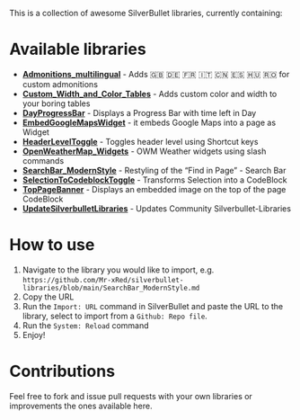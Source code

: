 
  This is a collection of awesome SilverBullet libraries, currently containing:

# Available libraries
* [**Admonitions_multilingual**](https://github.com/Mr-xRed/silverbullet-libraries/blob/main/Admonitions_multilingual.md) - Adds 🇬🇧 🇩🇪 🇫🇷 🇮🇹 🇨🇳 🇪🇸 🇭🇺 🇷🇴 for custom admonitions 
* [**Custom_Width_and_Color_Tables**](https://github.com/Mr-xRed/silverbullet-libraries/blob/main/Custom_Width_and_Color_Tables.md) - Adds custom color and width to your boring tables
* [**DayProgressBar**](https://github.com/Mr-xRed/silverbullet-libraries/blob/main/DayProgressBar.md) - Displays a Progress Bar with time left in Day
* [**EmbedGoogleMapsWidget**](https://github.com/Mr-xRed/silverbullet-libraries/blob/main/EmbedGoogleMapsWidget.md) - it embeds Google Maps into a page as Widget
* [**HeaderLevelToggle**](https://github.com/Mr-xRed/silverbullet-libraries/blob/main/HeaderLevelToggle.md) - Toggles header level using Shortcut keys
* [**OpenWeatherMap_Widgets**](https://github.com/Mr-xRed/silverbullet-libraries/blob/main/OpenWeatherMap_Widgets.md) - OWM Weather widgets using slash commands
* [**SearchBar_ModernStyle**](https://github.com/Mr-xRed/silverbullet-libraries/blob/main/SearchBar_ModernStyle.md) - Restyling of the “Find in Page” - Search Bar
* [**SelectionToCodeblockToggle**](https://github.com/Mr-xRed/silverbullet-libraries/blob/main/SelectionToCodeblockToggle.md) - Transforms Selection into a CodeBlock
* [**TopPageBanner**](https://github.com/Mr-xRed/silverbullet-libraries/blob/main/TopPageBanner.md) - Displays an embedded image on the top of the page
CodeBlock
* [**UpdateSilverbulletLibraries**](https://github.com/Mr-xRed/silverbullet-libraries/blob/main/UpdateSilverbulletLibraries.md) - Updates Community Silverbullet-Libraries


# How to use
1. Navigate to the library you would like to import, e.g. `https://github.com/Mr-xRed/silverbullet-libraries/blob/main/SearchBar_ModernStyle.md`
2. Copy the URL
3. Run the `Import: URL` command in SilverBullet and paste the URL to the library, select to import from a `Github: Repo file`.
4. Run the `System: Reload` command
5. Enjoy!

# Contributions
Feel free to fork and issue pull requests with your own libraries or improvements the ones available here.
